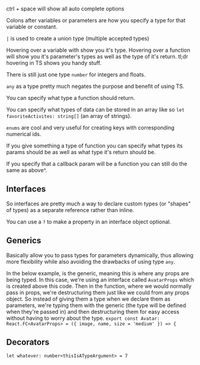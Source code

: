 ctrl + space will show all auto complete options


Colons after variables or parameters are how you specify a type for that variable or constant. 

`|` is used to create a union type (multiple accepted types)

Hovering over a variable with show you it's type. Hovering over a function will show you it's parameter's types as well as the type of it's return. 
tl;dr hovering in TS shows you handy stuff. 

There is still just one type `number` for integers and floats. 

`any` as a type pretty much negates the purpose and benefit of using TS. 

You can specify what type a function should return. 

You can specify what types of data can be stored in an array like so `let favoriteActivites: string[]` (an array of strings). 

`enums` are cool and very useful for creating keys with corresponding numerical ids. 

If you give something a type of function you can specify what types its params should be as well as what type it's return should be. 

If you specify that a callback param will be a function you can still do the same as above^. 





## Interfaces

So interfaces are pretty much a way to declare custom types (or "shapes" of types) as a separate reference rather than inline. 

You can use a `?` to make a property in an interface object optional. 

## Generics

Basically allow you to pass types for parameters dynamically, thus allowing more flexibility while also avoiding the drawbacks of using type `any`. 

In the below example, <AvatarProps> is the generic, meaning this is where any props are being typed. In this case, we're using an interface called `AvatarProps` which is created above this code. Then in the function, where we would normally pass in props, we're destructuring them just like we could from any props object. So instead of giving them a type when we declare them as parameters, we're typing them with the generic (the type will be defined when they're passed in) and then destructuring them for easy access without having to worry about the type.
`export const Avatar: React.FC<AvatarProps> = ({ image, name, size = 'medium' }) => {`

## Decorators



`let whatever: number<thisIsATypeArgument> = 7`